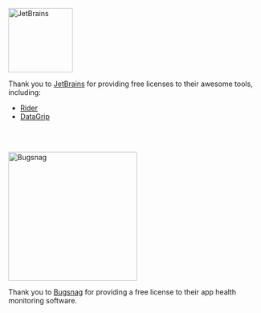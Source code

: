﻿[<img src="https://resources.jetbrains.com/storage/products/company/brand/logos/jb_beam.png" alt="JetBrains" width="128"/>](https://www.jetbrains.com)

Thank you to [JetBrains](https://www.jetbrains.com) for providing free licenses to their awesome tools, including:

- [Rider](https://www.jetbrains.com/rider)
- [DataGrip](https://www.jetbrains.com/datagrip)

<br />
<br />

[<img src="../images/bugsnag.svg" alt="Bugsnag" width="256"/>](https://www.bugsnag.com)

Thank you to [Bugsnag](https://www.bugsnag.com) for providing a free license to their app health monitoring software.
